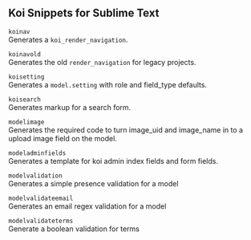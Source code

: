 ## Koi Snippets for Sublime Text

`koinav`  
Generates a `koi_render_navigation`.  

`koinavold`  
Generates the old `render_navigation` for legacy projects.  

`koisetting`  
Generates a `model.setting` with role and field_type defaults.  

`koisearch`  
Generates markup for a search form.  

`modelimage`  
Generates the required code to turn image_uid and image_name in to a upload image field on the model. 

`modeladminfields`  
Generates a template for koi admin index fields and form fields.

`modelvalidation`  
Generates a simple presence validation for a model

`modelvalidateemail`  
Generates an email regex validation for a model

`modelvalidateterms`  
Generate a boolean validation for terms